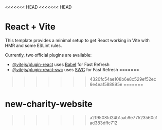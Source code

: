 <<<<<<< HEAD
<<<<<<< HEAD
# React + Vite

This template provides a minimal setup to get React working in Vite with HMR and some ESLint rules.

Currently, two official plugins are available:

- [@vitejs/plugin-react](https://github.com/vitejs/vite-plugin-react/blob/main/packages/plugin-react/README.md) uses [Babel](https://babeljs.io/) for Fast Refresh
- [@vitejs/plugin-react-swc](https://github.com/vitejs/vite-plugin-react-swc) uses [SWC](https://swc.rs/) for Fast Refresh
=======

>>>>>>> 4320fc54ae108b6e8c529ef52ec6e4eaf588895e
=======
# new-charity-website
>>>>>>> a2f9508fd24b1aab9e77523560c1ad383dffc712
